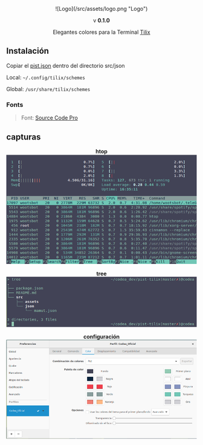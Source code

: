 <p align="center"> ![Logo](/src/assets/logo.png "Logo") <p>

<p align="center">v <strong>0.1.0</strong> </p>

<p align="center">Elegantes colores para la Terminal <a href="https://gnunn1.github.io/tilix-web">Tilix</a></p>

## Instalación
  Copiar el [pist.json](/src/json/pist.json) dentro del directorio src/json

Local: `~/.config/tilix/schemes`

Global: `/usr/share/tilix/schemes`

### Fonts
<p align="center"><blockquote>Font: <a href="https://adobe-fonts.github.io/source-code-pro">Source Code Pro</a></blockquote></p>

## capturas

<p align="center"><strong>htop</strong><br><img src="/src/assets/htop.png"/></p>

<p align="center"><strong>tree</strong><br><img src="/src/assets/tree.png"/></p>

<p align="center"><strong>configuración</strong><br><img src="/src/assets/config.png"/></p>
